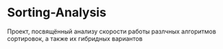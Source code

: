 # Sorting-Analysis
Проект, посвящённый анализу скорости работы разлчных алгоритмов сортировок, а также их гибридных вариантов
